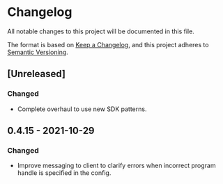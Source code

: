 # Changelog

All notable changes to this project will be documented in this file.

The format is based on [Keep a Changelog](https://keepachangelog.com/en/1.0.0/),
and this project adheres to
[Semantic Versioning](https://semver.org/spec/v2.0.0.html).

## [Unreleased]

### Changed

- Complete overhaul to use new SDK patterns.

## 0.4.15 - 2021-10-29

### Changed

- Improve messaging to client to clarify errors when incorrect program handle is
  specified in the config.
